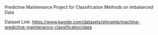 Predictive Maintenance Project for Classification Methods on Imbalanced Data

Dataset Link: https://www.kaggle.com/datasets/shivamb/machine-predictive-maintenance-classification/data

